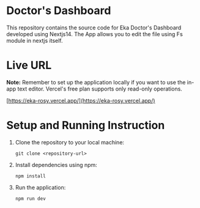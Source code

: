 # Doctor's Dashboard

This repository contains the source code for Eka Doctor's Dashboard developed using Nextjs14. The App allows you to edit the file using Fs module in nextjs itself.

# Live URL

**Note:** Remember to set up the application locally if you want to use the in-app text editor. Vercel's free plan supports only read-only operations.

[https://eka-rosy.vercel.app/](https://eka-rosy.vercel.app/)

# Setup and Running Instruction

1. Clone the repository to your local machine:

   ```
   git clone <repository-url>

   ```

2. Install dependencies using npm:

   ```
   npm install

   ```

3. Run the application:

   ```
   npm run dev

   ```
